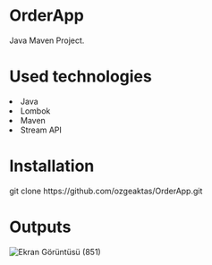 # OrderApp
Java Maven Project.
<h1>Used technologies</h1>
<li>Java</li>
<li>Lombok</li>
<li>Maven </li>
<li>Stream API</li>
<h1>Installation</h1>
git clone https://github.com/ozgeaktas/OrderApp.git
<h1>Outputs</h1>

![Ekran Görüntüsü (851)](https://user-images.githubusercontent.com/54955167/214852373-e8b1692a-f14c-4c8a-97fb-c2818e64dfc0.png)
